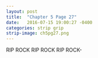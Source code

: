 ```yaml
---
layout: post
title:  "Chapter 5 Page 27"
date:   2016-07-15 19:00:27 -0400
categories: strip grip
strip-image: ch5pg27.png
---
```

RIP ROCK RIP ROCK RIP ROCK- 
